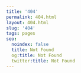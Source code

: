 ```yaml
---
title: '404'
permalink: 404.html
layout: 404.html
slug: '404'
tags: pages
seo:
  noindex: false
  title: Not Found
  og:title: Not Found
  twitter:title: Not Found
---
```



